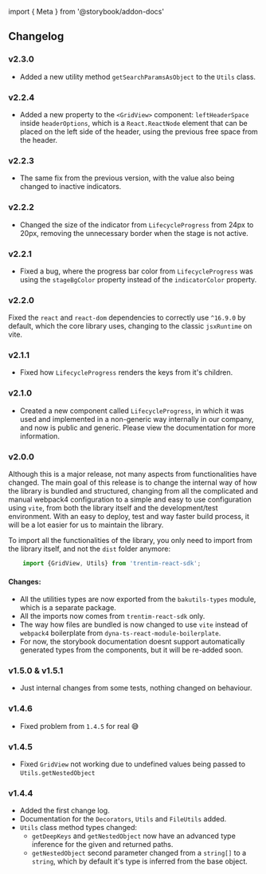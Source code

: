 import { Meta } from '@storybook/addon-docs'

<Meta title="Changelog" />

## Changelog

### v2.3.0
- Added a new utility method `getSearchParamsAsObject` to the `Utils` class.

### v2.2.4
- Added a new property to the `<GridView>` component: `leftHeaderSpace` inside `headerOptions`, which is a `React.ReactNode` element that can be placed on the left side of the header, using the previous free space from the header.

### v2.2.3
- The same fix from the previous version, with the value also being changed to inactive indicators.

### v2.2.2
- Changed the size of the indicator from `LifecycleProgress` from 24px to 20px, removing the unnecessary border when the stage is not active.

### v2.2.1
- Fixed a bug, where the progress bar color from `LifecycleProgress` was using the `stageBgColor` property instead of the `indicatorColor` property.

### v2.2.0
Fixed the `react` and `react-dom` dependencies to correctly use `^16.9.0` by default, which the core library uses, changing to the classic `jsxRuntime` on vite.

### v2.1.1
- Fixed how `LifecycleProgress` renders the keys from it's children.

### v2.1.0
- Created a new component called `LifecycleProgress`, in which it was used and implemented in a non-generic way internally in our company, and now is public and generic.
Please view the documentation for more information.

### v2.0.0
Although this is a major release, not many aspects from functionalities have changed.
The main goal of this release is to change the internal way of how the library is bundled and structured, 
changing from all the complicated and manual webpack4 configuration to a simple and easy to use configuration using `vite`, from both the library itself and the development/test environment.
With an easy to deploy, test and way faster build process, it will be a lot easier for us to maintain the library.

To import all the functionalities of the library, you only need to import from the library itself, and not the `dist` folder anymore:
```ts
    import {GridView, Utils} from 'trentim-react-sdk';
```

#### Changes:
- All the utilities types are now exported from the `bakutils-types` module, which is a separate package.
- All the imports now comes from `trentim-react-sdk` only.
- The way how files are bundled is now changed to use `vite` instead of `webpack4` boilerplate from `dyna-ts-react-module-boilerplate`.
- For now, the storybook documentation doesnt support automatically generated types from the components, but it will be re-added soon.

### v1.5.0 & v1.5.1
- Just internal changes from some tests, nothing changed on behaviour.

### v1.4.6
- Fixed problem from `1.4.5` for real 😅

### v1.4.5

- Fixed `GridView` not working due to undefined values being passed to `Utils.getNestedObject`

### v1.4.4

- Added the first change log.
- Documentation for the `Decorators`, `Utils` and `FileUtils` added.
- `Utils` class method types changed:
    - `getDeepKeys` and `getNestedObject` now have an advanced type inference for the given and returned paths.
    - `getNestedObject` second parameter changed from a `string[]` to a `string`, which by default it's type is inferred from the base object.

